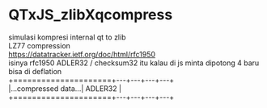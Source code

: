# QTxJS_zlibXqcompress
simulasi kompresi internal qt to zlib<br />
LZ77 compression <br />
https://datatracker.ietf.org/doc/html/rfc1950 <br />
isinya rfc1950 ADLER32 / checksum32 itu kalau di js minta dipotong 4 baru bisa di deflation <br />
+=====================+---+---+---+---+ <br />
|...compressed data...|    ADLER32    | <br />
+=====================+---+---+---+---+ <br />
